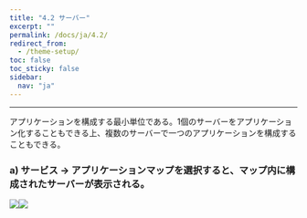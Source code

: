 ```yaml
---
title: "4.2 サーバー"
excerpt: ""
permalink: /docs/ja/4.2/
redirect_from:
  - /theme-setup/
toc: false
toc_sticky: false
sidebar:
  nav: "ja"
---
```



---

アプリケーションを構成する最小単位である。1個のサーバーをアプリケーション化することもできる上、複数のサーバーで一つのアプリケーションを構成することもできる。

### a\) サービス → アプリケーションマップを選択すると、マップ内に構成されたサーバーが表示される。
![](/assets/JP/2.5/3.1.3_1.png)![](/assets/JP/2.5/3.1.3_2.png)
